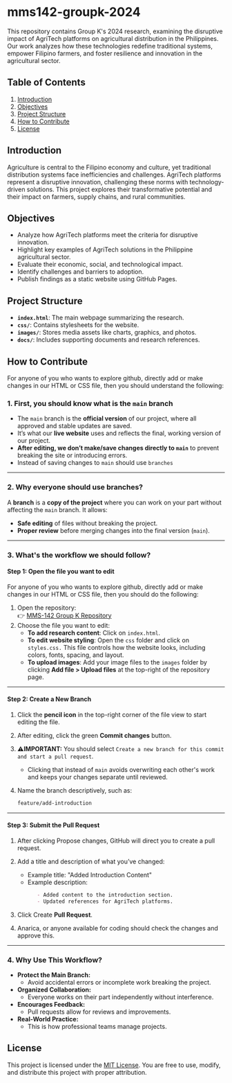 # mms142-groupk-2024

This repository contains Group K's 2024 research, examining the disruptive impact of AgriTech platforms on agricultural distribution in the Philippines. Our work analyzes how these technologies redefine traditional systems, empower Filipino farmers, and foster resilience and innovation in the agricultural sector.

## Table of Contents
1. [Introduction](#introduction)
2. [Objectives](#objectives)
3. [Project Structure](#project-structure)
4. [How to Contribute](#how-to-contribute)
5. [License](#license)

## Introduction

Agriculture is central to the Filipino economy and culture, yet traditional distribution systems face inefficiencies and challenges. AgriTech platforms represent a disruptive innovation, challenging these norms with technology-driven solutions. This project explores their transformative potential and their impact on farmers, supply chains, and rural communities.

## Objectives

- Analyze how AgriTech platforms meet the criteria for disruptive innovation.
- Highlight key examples of AgriTech solutions in the Philippine agricultural sector.
- Evaluate their economic, social, and technological impact.
- Identify challenges and barriers to adoption.
- Publish findings as a static website using GitHub Pages.

## Project Structure

- **`index.html`**: The main webpage summarizing the research.
- **`css/`**: Contains stylesheets for the website.
- **`images/`**: Stores media assets like charts, graphics, and photos.
- **`docs/`**: Includes supporting documents and research references.

## How to Contribute

For anyone of you who wants to explore github, directly add or make changes in our HTML or CSS file, then you should understand the following:

### 1. First, you should know what is the `main` branch
- The `main` branch is the **official version** of our project, where all approved and stable updates are saved.
- It’s what our **live website** uses and reflects the final, working version of our project.
- **After editing, we don’t make/save changes directly to `main`** to prevent breaking the site or introducing errors.
- Instead of saving changes to `main` should use `branches`

<!-- Add an empty line above --- -->
---

### 2. Why everyone should use branches?
A **branch** is a **copy of the project** where you can work on your part without affecting the `main` branch. It allows:
- **Safe editing** of files without breaking the project.
- **Proper review** before merging changes into the final version (`main`).

<!-- Add an empty line above --- -->
---

### 3. What's the workflow we should follow?

#### **Step 1: Open the file you want to edit**
For anyone of you who wants to explore github, directly add or make changes in our HTML or CSS file, then you should do the following: 

1. Open the repository:  
   👉 [MMS-142 Group K Repository](https://github.com/MMS-142-Group-K-2024/mms142-groupk-2024)
2. Choose the file you want to edit:
   - **To add research content**: Click on `index.html`.
   - **To edit website styling**: Open the `css` folder and click on `styles.css.` This file controls how the website looks, including colors, fonts, spacing, and layout.
   - **To upload images**: Add your image files to the `images` folder by clicking **Add file > Upload files** at the top-right of the repository page. 

<!-- Add an empty line above --- -->
---

#### **Step 2: Create a New Branch**
1. Click the **pencil icon** in the top-right corner of the file view to start editing the file.
2. After editing, click the green **Commit changes** button.
3. ⚠️**IMPORTANT:** You should select `Create a new branch for this commit and start a pull request`.  
   - Clicking that instead of `main` avoids overwriting each other's work and keeps your changes separate until reviewed.

4. Name the branch descriptively, such as:
   ```bash
   feature/add-introduction
   ```

<!-- Add an empty line above --- -->
---

#### **Step 3: Submit the Pull Request**
1. After clicking Propose changes, GitHub will direct you to create a pull request.
2. Add a title and description of what you’ve changed:
   - Example title: "Added Introduction Content"
   - Example description:
     ```markdown
        - Added content to the introduction section.
        - Updated references for AgriTech platforms.
     ```
     
3. Click Create **Pull Request**.
4. Anarica, or anyone available for coding should check the changes and approve this. 

<!-- Add an empty line above --- -->
---
   
### **4. Why Use This Workflow?**
- **Protect the Main Branch:**
   - Avoid accidental errors or incomplete work breaking the project.
- **Organized Collaboration:**
   - Everyone works on their part independently without interference.
- **Encourages Feedback:**
   - Pull requests allow for reviews and improvements.
- **Real-World Practice:**
   - This is how professional teams manage projects.

## License
This project is licensed under the [MIT License](LICENSE).
You are free to use, modify, and distribute this project with proper attribution.



